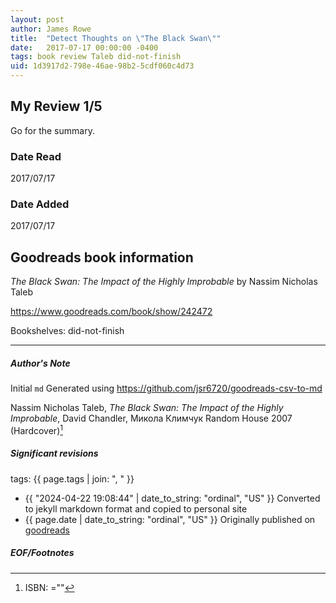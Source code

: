 ```yaml
---
layout: post
author: James Rowe
title:  "Detect Thoughts on \"The Black Swan\""
date:   2017-07-17 00:00:00 -0400
tags: book review Taleb did-not-finish
uid: 1d3917d2-798e-46ae-98b2-5cdf060c4d73
---
```


<!-- highly dependent on how you personally use jekyll templates, and how you want this to show up -->
<!-- escape any jekyll keys with double brackets -->

## My Review 1/5

Go for the summary.

### Date Read
2017/07/17

### Date Added
2017/07/17

## Goodreads book information

*The Black Swan: The Impact of the Highly Improbable* by Nassim Nicholas Taleb

https://www.goodreads.com/book/show/242472

Bookshelves: did-not-finish

---

##### Author's Note

Initial `md` Generated using https://github.com/jsr6720/goodreads-csv-to-md

Nassim Nicholas Taleb, *The Black Swan: The Impact of the Highly Improbable*, David Chandler, Микола Климчук Random House  2007 (Hardcover)[^1]

##### Significant revisions

tags: {{ page.tags | join: ", " }} <!-- todo move this somewhere -->

- {{ "2024-04-22 19:08:44" | date_to_string: "ordinal", "US" }} Converted to jekyll markdown format and copied to personal site
- {{ page.date | date_to_string: "ordinal", "US" }} Originally published on [goodreads](https://www.goodreads.com)

##### EOF/Footnotes

[^1]: ISBN: =""